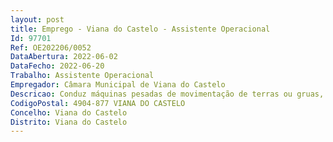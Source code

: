 ```yaml
--- 
layout: post
title: Emprego - Viana do Castelo - Assistente Operacional
Id: 97701
Ref: OE202206/0052
DataAbertura: 2022-06-02
DataFecho: 2022-06-20
Trabalho: Assistente Operacional
Empregador: Câmara Municipal de Viana do Castelo
Descricao: Conduz máquinas pesadas de movimentação de terras ou gruas, manobrando também sistemas hidráulicos ou mecânicos complementares das viaturas  Zela pela conservação e limpeza das viaturas  verifica diariamente os níveis de óleo e água.
CodigoPostal: 4904-877 VIANA DO CASTELO
Concelho: Viana do Castelo
Distrito: Viana do Castelo
--- 
```

